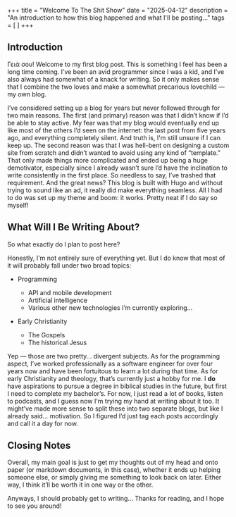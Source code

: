 +++
title = "Welcome To The Shit Show"
date = "2025-04-12"
description = "An introduction to how this blog happened and what I'll be posting..."
tags = [
]
+++

## Introduction

Γειά σου! Welcome to my first blog post.
This is something I feel has been a long time coming. I’ve been an avid programmer since I was a kid, and I’ve also always had somewhat of a knack for writing. So it only makes sense that I combine the two loves and make a somewhat precarious lovechild — my own blog.

I’ve considered setting up a blog for years but never followed through for two main reasons.
The first (and primary) reason was that I didn’t know if I’d be able to stay active. My fear was that my blog would eventually end up like most of the others I’d seen on the internet: the last post from five years ago, and everything completely silent. And truth is, I'm still unsure if I can keep up.
The second reason was that I was hell-bent on designing a custom site from scratch and didn’t wanted to avoid using any kind of “template.” That only made things more complicated and ended up being a huge demotivator, especially since I already wasn’t sure I’d have the inclination to write consistently in the first place.
So needless to say, I’ve trashed that requirement. And the great news? This blog is built with Hugo and without trying to sound like an ad, it really did make everything seamless. All I had to do was set up my theme and boom: it works. Pretty neat if I do say so myself!

## What Will I Be Writing About?

So what exactly do I plan to post here?

Honestly, I'm not entirely sure of everything yet. But I do know that most of it will probably fall under two broad topics:

- Programming

  - API and mobile development
  - Artificial intelligence
  - Various other new technologies I’m currently exploring...

- Early Christianity
  - The Gospels
  - The historical Jesus

Yep — those are two pretty... divergent subjects.
As for the programming aspect, I’ve worked professionally as a software engineer for over four years now and have been fortuitous to learn a lot during that time. As for early Christianity and theology, that’s currently just a hobby for me. I **do** have aspirations to pursue a degree in biblical studies in the future, but first I need to complete my bachelor’s. For now, I just read a lot of books, listen to podcasts, and I guess now I'm trying my hand at writing about it too.
It might’ve made more sense to split these into two separate blogs, but like I already said... motivation. So I figured I’d just tag each posts accordingly and call it a day for now.

## Closing Notes

Overall, my main goal is just to get my thoughts out of my head and onto paper (or markdown documents, in this case), whether it ends up helping someone else, or simply giving me something to look back on later. Either way, I think it’ll be worth it in one way or the other.

Anyways, I should probably get to writing... Thanks for reading, and I hope to see you around!
